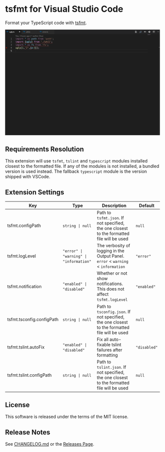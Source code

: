 # tsfmt for Visual Studio Code
Format your TypeScript code with [tsfmt](https://github.com/vvakame/typescript-formatter).

![](images/screenshot.gif)

## Requirements Resolution
This extension will use `tsfmt`, `tslint` and `typescript` modules installed closest to the formatted file. If any of the modules is not installed, a bundled version is used instead. The fallback `typescript` module is the version shipped with VSCode.

## Extension Settings
| Key | Type | Description | Default |
| --- | ---- | ----------- | ------- |
| tsfmt.configPath | `string \| null` | Path to `tsfmt.json`. If not specified, the one closest to the formatted file will be used | `null` |
| tsfmt.logLevel | `"error" \| "warning" \| "information"` | The verbosity of logging in the Output Panel. `error` < `warning` < `information` | `"error"` |
| tsfmt.notification | `"enabled" \| "disabled"` | Whether or not show notifications. This does not affect `tsfmt.logLevel` | `"enabled"` |
| tsfmt.tsconfig.configPath | `string \| null` | Path to `tsconfig.json`. If not specified, the one closest to the formatted file will be used | `null` |
| tsfmt.tslint.autoFix | `"enabled" \| "disabled"` | Fix all auto-fixable tslint failures after formatting | `"disabled"` |
| tsfmt.tslint.configPath | `string \| null` | Path to `tslint.json`. If not specified, the one closest to the formatted file will be used | `null` |

## License
This software is released under the terms of the MIT license.

## Release Notes
See [CHANGELOG.md](CHANGELOG.md) or the [Releases Page](https://github.com/EternalPhane/tsfmt-vscode/releases).
